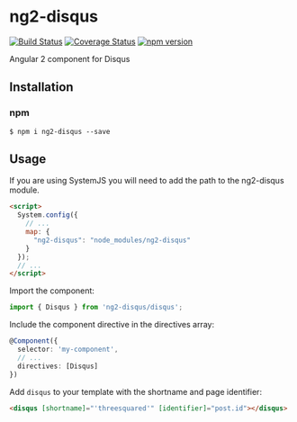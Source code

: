 # ng2-disqus

[![Build Status](https://travis-ci.org/threesquared/ng2-disqus.svg?branch=master)](https://travis-ci.org/threesquared/ng2-disqus) [![Coverage Status](https://coveralls.io/repos/github/threesquared/ng2-disqus/badge.svg?branch=master)](https://coveralls.io/github/threesquared/ng2-disqus?branch=master) [![npm version](https://badge.fury.io/js/ng2-disqus.svg)](https://badge.fury.io/js/ng2-disqus)


Angular 2 component for Disqus

## Installation

### npm

```
$ npm i ng2-disqus --save
```

## Usage

If you are using SystemJS you will need to add the path to the ng2-disqus module.

```html
<script>
  System.config({
    // ...
    map: {
      "ng2-disqus": "node_modules/ng2-disqus"
    }
  });
  // ...
</script>
```

Import the component:

```ts
import { Disqus } from 'ng2-disqus/disqus';
```

Include the component directive in the directives array:
```ts
@Component({
  selector: 'my-component',
  // ...
  directives: [Disqus]
})
```

Add `disqus` to your template with the shortname and page identifier:

```html
<disqus [shortname]="'threesquared'" [identifier]="post.id"></disqus>
```
